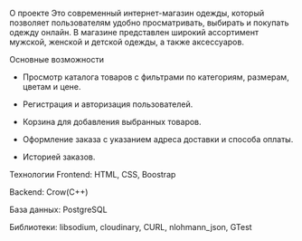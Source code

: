 О проекте
Это современный интернет-магазин одежды, который позволяет пользователям удобно просматривать, выбирать и покупать одежду онлайн. В магазине представлен широкий ассортимент мужской, женской и детской одежды, а также аксессуаров.

Основные возможности
- Просмотр каталога товаров с фильтрами по категориям, размерам, цветам и цене.

- Регистрация и авторизация пользователей.

- Корзина для добавления выбранных товаров.

- Оформление заказа с указанием адреса доставки и способа оплаты.

- Историей заказов.

Технологии
Frontend: HTML, CSS, Boostrap

Backend: Crow(C++)

База данных: PostgreSQL 

Библиотеки: libsodium, cloudinary, CURL, nlohmann_json, GTest
